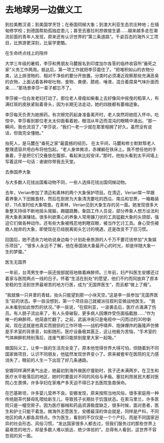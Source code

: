 # 去地球另一边做义工

到拉美教汉语；到美国学烹饪；在泰国伺候大象；到澳大利亚生态农庄种地；在缅甸修学校；到德国帮助孤独症患儿；甚至去塞拉利昂做接生婆……越来越多走在潮流前面的青年人发现，原来还有认识世界的“第三条道路”。千姿百态的海外义工项目，比旅游更深刻，比留学更酷。 

在生命终点线上的陪伴 

大学三年级的暑假，李莎和男朋友马麓报名到印度加尔各答的临终收容所“垂死之家”义务工作两周。抵达后，第一项工作就把李莎震住了。“把堆积如山的衣物分类，沾上排泄物的、相对干净些的要分开放置。分类时必须凑近观察那些充满恶臭的衣物，上面沾着各种呕吐物、食物、粪便、脓疮、唾液，混合着腐臭气味扑面而来……”那场景李莎一辈子都忘不了。 

李莎被一位白发老妇打动了。那位老人骨瘦如柴看上去好像风中摇曳的稻草人，布满红斑的皮肤紧贴着骨头，因为长期无法走动，她的四肢都有萎缩迹象。 

李莎每天负责为她擦药。有次擦完药起身准备离开时，老人突然将她揽入怀中。吃惊中，李莎看到那位老太太仰面看着她，眼泪从年迈而混沌的眼睛中涌出。“那一瞬间，我也流泪了，”李莎说，“我们一老一少就在那里相拥了好久。虽然没有说话，但我完全懂她。” 

抬死人，是马麓在“垂死之家”最震撼的经历。 在太平间，马麓和修士默默帮老人整理遗容并用白布将他包起。“老人身体微凉，赤裸躺在铁床上。我不想任他的手垂着，于是把它们交叠放在腹部，看起来比较安详。”那时，他抬头看到太平间墙上写着这样一句话：谢谢你带我去天堂。 

去泰国养大象 

与大多数人花钱出国看动物不同，一些人选择花钱出国伺候动物。 

去年，Verian参加了清迈和素林的两个大象保护项目。在清迈，Verian常一早跟着养象人下田搬食材，然后在厨房为大象清洗要吃的西瓜、南瓜和甘蔗，一箱箱装好，11点准时给大象喂食。在素林，Verian见到大象生存的另一面。她发现很多大象整天持续不断地摇头晃脑，踢腿跳舞。象园工作人员说，部分养象人想方设法利用大象表演赚钱。很多利欲熏心的养象人常用镰刀状的工具猛戳大象的头颈部，强迫它们做各种动作。还有些大象被残忍地刺瞎双眼，被当作乞讨工具。身心受伤被商人抛弃的大象，即使现在已经脱离街头乞讨的境遇，还是改变不了旧习惯。 

回国后，她不遗余力地劝说身边每个计划赴泰旅游的人千万不要花钱参加“大象娱乐项目”。 “很多人永远不了解，他在泰国骑大象最开心的时光，却是伴随大象一生的梦魇。” 

医生无国界 

一年前，台湾男生李一辰还按部就班地做着麻醉师。三年前，妇产科医生安娜还过着家与医院两点一线的日子。怀着“生活在别处”的愿望，他们不约而同放弃了原本安稳的生活到世界最艰苦的地方行医，成为“无国界医生”，而且都“做上了瘾”。 

“我就像一只井里的青蛙，抬头只能望到那一小块天空。”这是李一辰参加“无国界医生”前的状态。李一辰没想到，第一个项目自己就被派往叙利亚做战地医生。 “我从未看到如此惨烈的状况。”李一辰说，“在叙利亚，一波袭击后，医疗点涌满了伤员。有人肠子流出来了，有人头骨破裂，更多病人因爆炸受伤面临截肢……”作为唯一的麻醉师，他简直忙翻了。之前，武装冲突只是电视中一闪而过的30秒新闻，现在这就是他真实而狼狈的工作环境——战机呼啸声、炮弹爆炸的轰隆声仿佛是手术室的背景音，如影随形。医疗设备极其匮乏，这让他极为苦恼，“手术室的气体麻醉机特别落后，连废气都只能排到屋里大家一起吸。” 

做国际义工，让李一辰的生活完全变了。原本他觉得世界大得可怕，但随着到不同国家做项目，认识不同朋友，他猛然发现世界变小了。原来被套牢在医院的无力感消失了，眼前的人生一下出现了好几条通路。 

安娜同样满怀勇气出走，她最初到海外做医疗援助时，孩子还未满两岁。在卫生和医疗水平极落后的地区，她时时要面对不同的风俗与矛盾。塞拉利昂居民大都对医院心生畏惧，许多孕妇在家难产多天迫不得已才去医院急救保命。 

在巴基斯坦，许多婴儿营养不良。安娜发现，原来按照当地风俗，很多家庭用一种传统甜茶代替母乳喂给新生儿，导致孩子长期处于饥饿状态。在索马里兰，许多医院只是一幢空房子。因为医疗器械和药品资源极度缺乏，很多时候，面对患者，医生和护士只能干着急。做海外志愿医生，安娜最深的体会就是，同样是产科，不同地区的病人都各具特点。作为医生，看到的不仅仅是一个个产妇，而是不同国家迥异的社会形态、风俗习惯。“发达国家很多人都去过，但我们服务过的那些世界上最艰苦的地方，却是多数人难以抵达、绝少体验的”。总得有人看到，这世界不容忽视的另一面。
